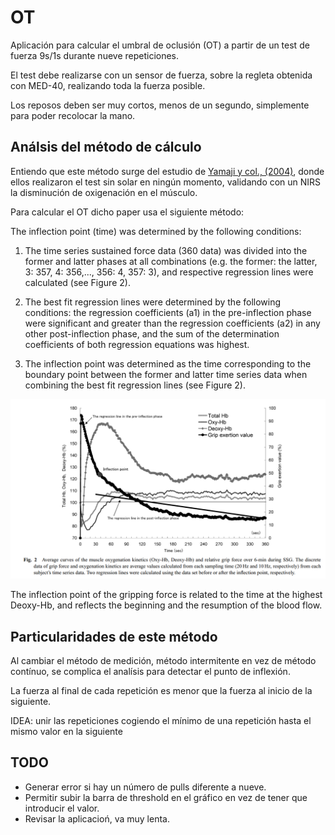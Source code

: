 # OT

Aplicación para calcular el umbral de oclusión (OT) a partir de un test de fuerza 9s/1s durante nueve repeticiones.

El test debe realizarse con un sensor de fuerza, sobre la regleta obtenida con MED-40, realizando toda la fuerza posible.

Los reposos deben ser muy cortos, menos de un segundo, simplemente para poder recolocar la mano.

## Análsis del método de cálculo

Entiendo que este método surge del estudio de [Yamaji y col., (2004)](https://www.researchgate.net/publication/8634784_Relationships_between_Decreasing_Force_and_Muscle_Oxygenation_Kinetics_during_Sustained_Static_Gripping), donde ellos realizaron el test sin solar en ningún momento, validando con un NIRS la disminución de oxigenación en el músculo.

Para calcular el OT dicho paper usa el siguiente método:

The inflection point (time) was determined by the following conditions:

1. The time series sustained force data (360 data) was
   divided into the former and latter phases at all combinations
   (e.g. the former: the latter, 3: 357, 4: 356,..., 356: 4, 357: 3),
   and respective regression lines were calculated (see Figure 2).

2. The best fit regression lines were determined by the
   following conditions: the regression coefficients (a1) in the
   pre-inflection phase were significant and greater than the
   regression coefficients (a2) in any other post-inflection phase,
   and the sum of the determination coefficients of both
   regression equations was highest.

3. The inflection point was determined as the time
   corresponding to the boundary point between the former and
   latter time series data when combining the best fit regression
   lines (see Figure 2).

![Figure 2](./images/fig2-yamaji2004.png)

The inflection point of the gripping force is related to the time
at the highest Deoxy-Hb, and reflects the beginning and the resumption of the blood flow.

## Particularidades de este método

Al cambiar el método de medición, método intermitente en vez de método contínuo, se complica el analísis para detectar el punto de inflexión.

La fuerza al final de cada repetición es menor que la fuerza al inicio de la siguiente.

IDEA: unir las repeticiones cogiendo el mínimo de una repetición hasta el mismo valor en la siguiente

## TODO

- Generar error si hay un número de pulls diferente a nueve.
- Permitir subir la barra de threshold en el gráfico en vez de tener que introducir el valor.
- Revisar la aplicacioń, va muy lenta.
